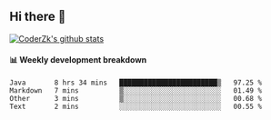 ## Hi there 👋

[![CoderZk's github stats](https://github-readme-stats.vercel.app/api?username=zhoukuo123&show_icons=true&count_private=true)](https://github.com/anuraghazra/github-readme-stats)

#### :bar_chart: Weekly development breakdown

<!--START_SECTION:waka-->
```text
Java       8 hrs 34 mins   ████████████████████████▒   97.25 % 
Markdown   7 mins          ▒░░░░░░░░░░░░░░░░░░░░░░░░   01.49 % 
Other      3 mins          ▒░░░░░░░░░░░░░░░░░░░░░░░░   00.68 % 
Text       2 mins          ░░░░░░░░░░░░░░░░░░░░░░░░░   00.55 % 
```
<!--END_SECTION:waka-->

